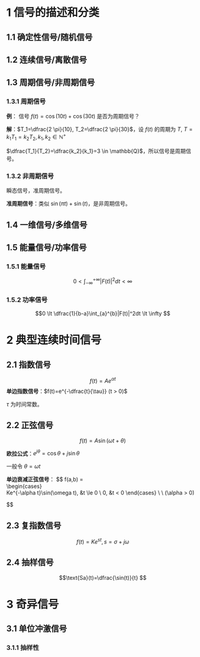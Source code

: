# 1 信号的描述和分类

## 1.1 确定性信号/随机信号
## 1.2 连续信号/离散信号

## 1.3 周期信号/非周期信号

### 1.3.1 周期信号

**例**： 信号 $f(t)=\cos(10t)+\cos(30t)$ 是否为周期信号？

**解**：$T_1=\dfrac{2 \pi}{10}, T_2=\dfrac{2 \pi}{30}$，设 $f(t)$ 的周期为 $T$, $T=k_1T_1=k_2T_2, k_1, k_2 \in \mathbb{N^+}$

$\dfrac{T_1}{T_2}=\dfrac{k_2}{k_1}=3 \in \mathbb{Q}$，所以信号是周期信号。

### 1.3.2 非周期信号

瞬态信号，准周期信号。

**准周期信号**：类似 $\sin(\pi t)+\sin(t)$，是非周期信号。

## 1.4 一维信号/多维信号

## 1.5 能量信号/功率信号

### 1.5.1 能量信号


$$0 \lt \int_{-\infty}^{+\infty}|F(t)|^2dt \lt \infty
$$

### 1.5.2 功率信号


$$0 \lt \dfrac{1}{b-a}\int_{a}^{b}|F(t)|^2dt \lt \infty
$$

# 2 典型连续时间信号

## 2.1 指数信号


$$f(t)=Ae^{\alpha t}
$$
**单边指数信号**：$f(t)=e^{-\dfrac{t}{\tau}} (t > 0)$ 

$\tau$ 为时间常数。

## 2.2 正弦信号


$$f(t)=A\sin(\omega t + \theta)
$$

**欧拉公式**：$e^{j\theta}=\cos \theta + j \sin \theta$

一般令 $\theta=\omega t$

**单边衰减正弦信号**：
$$
f(a,b) =  
\begin{cases}  
Ke^{-\alpha t}\sin(\omega t), &t \le 0 \\
0, &t < 0
\end{cases}
\ \ (\alpha > 0)

$$
## 2.3 复指数信号


$$f(t)=Ke^{st}, s = \sigma+j\omega
$$

## 2.4 抽样信号


$$\text{Sa}(t)=\dfrac{\sin(t)}{t}
$$

# 3 奇异信号

## 3.1 单位冲激信号

### 3.1.1 抽样性
